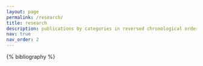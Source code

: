 ```yaml
---
layout: page
permalink: /research/
title: research
description: publications by categories in reversed chronological order. generated by jekyll-scholar.
nav: true
nav_order: 2
---
```


{% bibliography %}
